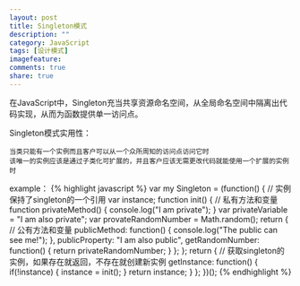 ```yaml
---
layout: post
title: Singleton模式
description: ""
category: JavaScript
tags: [设计模式]
imagefeature: 
comments: true
share: true
---
```


在JavaScript中，Singleton充当共享资源命名空间，从全局命名空间中隔离出代码实现，从而为函数提供单一访问点。

Singleton模式实用性：

	当类只能有一个实例而且客户可以从一个众所周知的访问点访问它时
	该唯一的实例应该是通过子类化可扩展的，并且客户应该无需更改代码就能使用一个扩展的实例时

example：
{% highlight javascript %}
var my Singleton = (function() {
	// 实例保持了singleton的一个引用
	var instance;
	function init() {
		// 私有方法和变量
		function privateMethod() {
			console.log("I am private");
		}
		var privateVariable = "I am also private";
		var provateRandomNumber = Math.random();
		return {
			// 公有方法和变量
			publicMethod: function() {
				console.log("The public can see me!");
			},
			publicProperty: "I am also public",
			getRandomNumber: function() {
				return privateRandomNumber;
			}
		};
	};
	return {
		// 获取singleton的实例，如果存在就返回，不存在就创建新实例
		getInstance: function() {
			if(!instance) {
				instance = init();
			}
			return instance;
		}
	};
})();
{% endhighlight %}